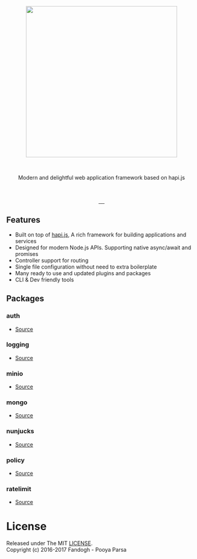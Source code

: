 <p align="center">
<a href="https://bak.js.org">
    <img src="https://github.com/bakjs/bak/raw/dev/artwork/logo.webp" width="400px">
</a>
</p>

<br> <p align="center">Modern and delightful web application framework based on hapi.js</p> <br>

<p align="center">
<a href="https://github.com/bakjs/bak">
    <img alt="" src="https://david-dm.org/bakjs/bak.svg?style=flat-square">
</a>
<a href="https://circleci.com/gh/bakjs/bak">
    <img alt="" src="https://img.shields.io/circleci/project/github/bakjs/bak/master.svg?style=flat-square">
</a>
<a href="https://www.npmjs.com/package/bak">
    <img alt="" src="https://img.shields.io/npm/dt/bak.svg?style=flat-square">
</a>
<a href="https://www.npmjs.com/package/bak">
    <img alt="" src="https://img.shields.io/npm/v/bak.svg?style=flat-square">
</a>
<a href="https://github.com/bakjs/bak">
    <img alt="" src="https://img.shields.io/badge/code%20style-standard-brightgreen.svg?style=flat-square">
</a>
</p>

## Features
- Built on top of [hapi.js](https://hapijs.com), A rich framework for building applications and services
- Designed for modern Node.js APIs. Supporting native async/await and promises
- Controller support for routing
- Single file configuration without need to extra boilerplate
- Many ready to use and updated plugins and packages
- CLI & Dev friendly tools

## Packages

### auth
- [Source](./packages/auth)

### logging
- [Source](./packages/logging)

### minio
- [Source](./packages/minio)

### mongo
- [Source](./packages/mongo)

### nunjucks
- [Source](./packages/nunjucks)


### policy
- [Source](./packages/policy)

### ratelimit
- [Source](./packages/ratelimit)

# License
Released under The MIT [LICENSE](./LICENSE).       
Copyright (c) 2016-2017 Fandogh - Pooya Parsa